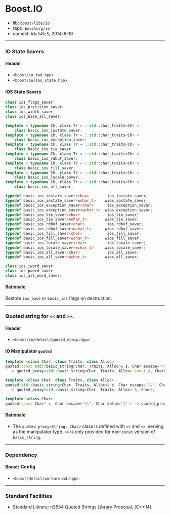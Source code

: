 # Boost.IO

* lib: `boost/libs/io`
* repo: `boostorg/io`
* commit: `b3e349c5`, 2014-8-19

------
### IO State Savers

#### Header

* `<boost/io_fwd.hpp>`
* `<boost/io/ios_state.hpp>`

#### IOS State Savers

```c++
class ios_flags_saver;
class ios_precision_saver;
class ios_width_saver;
class ios_base_all_saver;

template < typename Ch, class Tr = ::std::char_traits<Ch> >
    class basic_ios_iostate_saver;
template < typename Ch, class Tr = ::std::char_traits<Ch> >
    class basic_ios_exception_saver;
template < typename Ch, class Tr = ::std::char_traits<Ch> >
    class basic_ios_tie_saver;
template < typename Ch, class Tr = ::std::char_traits<Ch> >
    class basic_ios_rdbuf_saver;
template < typename Ch, class Tr = ::std::char_traits<Ch> >
    class basic_ios_fill_saver;
template < typename Ch, class Tr = ::std::char_traits<Ch> >
    class basic_ios_locale_saver;
template < typename Ch, class Tr = ::std::char_traits<Ch> >
    class basic_ios_all_saver;

typedef basic_ios_iostate_saver<char>        ios_iostate_saver;
typedef basic_ios_iostate_saver<wchar_t>    wios_iostate_saver;
typedef basic_ios_exception_saver<char>      ios_exception_saver;
typedef basic_ios_exception_saver<wchar_t>  wios_exception_saver;
typedef basic_ios_tie_saver<char>            ios_tie_saver;
typedef basic_ios_tie_saver<wchar_t>        wios_tie_saver;
typedef basic_ios_rdbuf_saver<char>          ios_rdbuf_saver;
typedef basic_ios_rdbuf_saver<wchar_t>      wios_rdbuf_saver;
typedef basic_ios_fill_saver<char>           ios_fill_saver;
typedef basic_ios_fill_saver<wchar_t>       wios_fill_saver;
typedef basic_ios_locale_saver<char>         ios_locale_saver;
typedef basic_ios_locale_saver<wchar_t>     wios_locale_saver;
typedef basic_ios_all_saver<char>            ios_all_saver;
typedef basic_ios_all_saver<wchar_t>        wios_all_saver;

class ios_iword_saver;
class ios_pword_saver;
class ios_all_word_saver;
```

#### Rationale

Restore `ios_base` or `basic_ios` flags on destruction.

------
### Quoted string for `<<` and `>>`.

#### Header

* `<boost/io/detail/quoted_manip.hpp>`

#### IO Manipulator `quoted`

```c++
template <class Char, class Traits, class Alloc>
quoted(const std::basic_string<Char, Traits, Alloc>& s, Char escape='\\', Char delim='\"')
  -> quoted_proxy<std::basic_string<Char, Traits, Alloc> const &, Char>;

template <class Char, class Traits, class Alloc>
quoted(std::basic_string<Char, Traits, Alloc>& s, Char escape='\\', Char delim='\"')
  -> quoted_proxy<std::basic_string<Char, Traits, Alloc> &, Char>;

template <class Char>
quoted(const Char* s, Char escape='\\', Char delim='\"') -> quoted_proxy<const Char*, Char>;
```

#### Rationale

* The `quoted_proxy<String, Char>` class is defined with `<<` and `>>`, serving
as the manipulator type. `>>` is only provided for non-`const` version of `basic_string`.

------
### Dependency

#### Boost::Config

* `<boost/detail/workaround.hpp>`.

------
### Standard Facilities

* Standard Library: n3654 Quoted Strings Library Proposal, (C++14).
